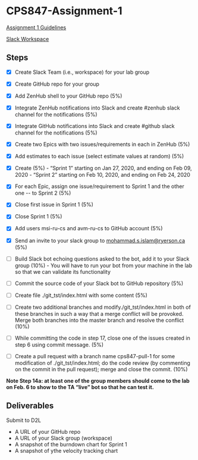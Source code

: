 # CPS847-Assignment-1

[Assignment 1 Guidelines](https://docs.google.com/document/d/10kEfvCS6n15eyiWoiss99z1tSXZQlkGX02MA2rk-VHc/edit#)

[Slack Workspace](https://app.slack.com/client/TT47LCF9S/learning-slack)

## Steps

- [x] Create Slack Team (i.e., workspace) for your lab group
- [x] Create GitHub repo for your group
- [x] Add ZenHub shell to your GitHub repo (5%)
- [x] Integrate ZenHub notifications into Slack and create #zenhub slack channel for the notifications (5%)
- [x] Integrate GitHub notifications into Slack and create #github slack channel for the notifications (5%)
- [x] Create two Epics with two issues/requirements in each in ZenHub (5%)
- [x] Add estimates to each issue (select estimate values at random) (5%)
- [x] Create (5%)
      - “Sprint 1” starting on Jan 27, 2020, and ending on Feb 09, 2020
      - “Sprint 2” starting on Feb 10, 2020, and ending on Feb 24, 2020
- [x] For each Epic, assign one issue/requirement to Sprint 1 and the other one -- to Sprint 2 (5%)
- [x] Close first issue in Sprint 1 (5%)
- [x] Close Sprint 1 (5%)
- [x] Add users msi-ru-cs and avm-ru-cs to GitHub account (5%)
- [x] Send an invite to your slack group to mohammad.s.islam@ryerson.ca (5%)
- [ ] Build Slack bot echoing questions asked to the bot, add it to your Slack group (10%)
      - You will have to run your bot from your machine in the lab so that we can validate its functionality
- [ ] Commit the source code of your Slack bot to GitHub repository (5%)
- [ ] Create file ./git\_tst/index.html with some content (5%)
- [ ] Create two additional branches and modify./git\_tst/index.html in both of these branches in such a way that a merge conflict will be provoked. Merge both branches into the master branch and resolve the conflict (10%)
- [ ] While committing the code in step 17, close one of the issues created in step 6 using commit message. (5%)
- [ ] Create a pull request with a branch name cps847-pull-1 for some modification of ./git\_tst/index.html; do the code review (by commenting on the commit in the pull request); merge and close the commit. (10%)


**Note Step 14a: at least one of the group members should come to the lab on Feb. 6 to show to the TA “live” bot so that he can test it.**

## Deliverables

Submit to D2L
- A URL of your GitHub repo
- A URL of your Slack group (workspace)
- A snapshot of the burndown chart for Sprint 1
- A snapshot of ythe velocity tracking chart
